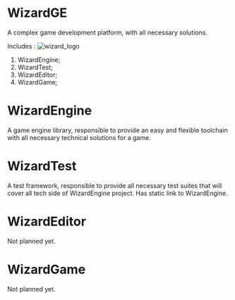 # WizardGE
A complex game development platform, with all necessary solutions.

Includes : ![wizard_logo](https://user-images.githubusercontent.com/37471793/135765820-b9bdf5d2-54fa-41d8-b293-6c88ae8b4091.jpg)

1. WizardEngine; 
2. WizardTest;
3. WizardEditor; 
4. WizardGame;

# WizardEngine
A game engine library, responsible to provide an easy and flexible toolchain with all necessary technical solutions for a game.

# WizardTest
A test framework, responsible to provide all necessary test suites that will cover all tech side of WizardEngine project. Has static link to WizardEngine.

# WizardEditor
Not planned yet.

# WizardGame
Not planned yet.
